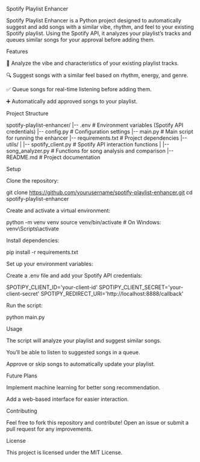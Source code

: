 Spotify Playlist Enhancer

Spotify Playlist Enhancer is a Python project designed to automatically suggest and add songs with a similar vibe, rhythm, and feel to your existing Spotify playlist. Using the Spotify API, it analyzes your playlist’s tracks and queues similar songs for your approval before adding them.

Features

🎵 Analyze the vibe and characteristics of your existing playlist tracks.

🔍 Suggest songs with a similar feel based on rhythm, energy, and genre.

✅ Queue songs for real-time listening before adding them.

➕ Automatically add approved songs to your playlist.

Project Structure

spotify-playlist-enhancer/
|-- .env                   # Environment variables (Spotify API credentials)
|-- config.py              # Configuration settings
|-- main.py                # Main script for running the enhancer
|-- requirements.txt       # Project dependencies
|-- utils/
|   |-- spotify_client.py  # Spotify API interaction functions
|   |-- song_analyzer.py   # Functions for song analysis and comparison
|-- README.md              # Project documentation

Setup

Clone the repository:

git clone https://github.com/yourusername/spotify-playlist-enhancer.git
cd spotify-playlist-enhancer

Create and activate a virtual environment:

python -m venv venv
source venv/bin/activate  # On Windows: venv\Scripts\activate

Install dependencies:

pip install -r requirements.txt

Set up your environment variables:

Create a .env file and add your Spotify API credentials:

SPOTIPY_CLIENT_ID='your-client-id'
SPOTIPY_CLIENT_SECRET='your-client-secret'
SPOTIPY_REDIRECT_URI='http://localhost:8888/callback'

Run the script:

python main.py

Usage

The script will analyze your playlist and suggest similar songs.

You’ll be able to listen to suggested songs in a queue.

Approve or skip songs to automatically update your playlist.

Future Plans

Implement machine learning for better song recommendation.

Add a web-based interface for easier interaction.

Contributing

Feel free to fork this repository and contribute! Open an issue or submit a pull request for any improvements.

License

This project is licensed under the MIT License.
